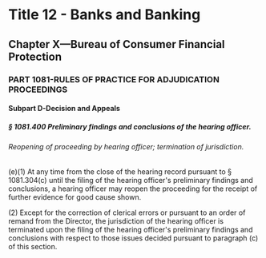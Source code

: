 
# Title 12 - Banks and Banking
## Chapter X—Bureau of Consumer Financial Protection
### PART 1081-RULES OF PRACTICE FOR ADJUDICATION PROCEEDINGS
#### Subpart D-Decision and Appeals
##### § 1081.400 Preliminary findings and conclusions of the hearing officer.
###### Reopening of proceeding by hearing officer; termination of jurisdiction.

(e)(1) At any time from the close of the hearing record pursuant to § 1081.304(c) until the filing of the hearing officer's preliminary findings and conclusions, a hearing officer may reopen the proceeding for the receipt of further evidence for good cause shown.

(2) Except for the correction of clerical errors or pursuant to an order of remand from the Director, the jurisdiction of the hearing officer is terminated upon the filing of the hearing officer's preliminary findings and conclusions with respect to those issues decided pursuant to paragraph (c) of this section.
